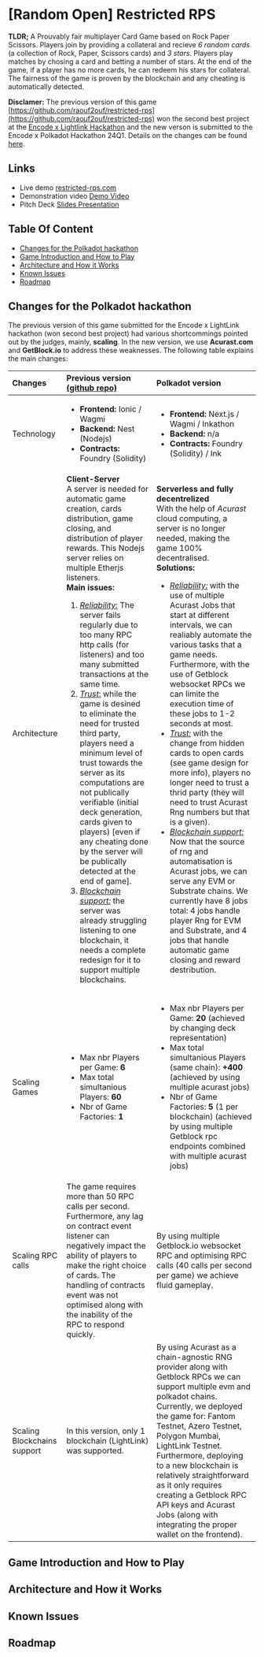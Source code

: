 # [Random Open] Restricted RPS

**TLDR;** A Prouvably fair multiplayer Card Game based on Rock Paper Scissors. Players join by providing a collateral and recieve <em>6 random cards</em> (a collection of Rock, Paper, Scissors cards) and <em>3 stars</em>. Players play matches by chosing a card and betting a number of stars. At the end of the game, if a player has no more cards, he can redeem his stars for collateral. The fairness of the game is proven by the blockchain and any cheating is automatically detected.

**Disclamer:** The previous version of this game [https://github.com/raouf2ouf/restricted-rps](https://github.com/raouf2ouf/restricted-rps) won the second best project at the [Encode x Lightlink Hackathon]() and the new verson is submitted to the Encode x Polkadot Hackathon 24Q1. Details on the changes can be found [here](#changes-for-the-polkadot-hackathon).

## Links

- Live demo [restricted-rps.com]()
- Demonstration video [Demo Video]()
- Pitch Deck [Slides Presentation]()

## Table Of Content

- [Changes for the Polkadot hackathon](#changes-for-the-polkadot-hackathon)
- [Game Introduction and How to Play](#game-introduction-and-how-to-play)
- [Architecture and How it Works](#architecture-and-how-it-works)
- [Known Issues](#known-issues)
- [Roadmap](#roadmap)

## Changes for the Polkadot hackathon

The previous version of this game submitted for the Encode x LightLink hackathon (won second best project) had various shortcommings pointed out by the judges, mainly, **scaling**. In the new version, we use **Acurast.com** and **GetBlock.io** to address these weaknesses. The following table explains the main changes:

| Changes                     | Previous version [(github repo)](https://github.com/raouf2ouf/restricted-rps)                                                                                                                                                                                                                                                                                                                                                                                                                                                                                                                                                                                                                                                                                                                                                                                                                                                       | Polkadot version                                                                                                                                                                                                                                                                                                                                                                                                                                                                                                                                                                                                                                                                                                                                                                                                                                                                                                                                                                                                      |
| :-------------------------- | :---------------------------------------------------------------------------------------------------------------------------------------------------------------------------------------------------------------------------------------------------------------------------------------------------------------------------------------------------------------------------------------------------------------------------------------------------------------------------------------------------------------------------------------------------------------------------------------------------------------------------------------------------------------------------------------------------------------------------------------------------------------------------------------------------------------------------------------------------------------------------------------------------------------------------------- | :-------------------------------------------------------------------------------------------------------------------------------------------------------------------------------------------------------------------------------------------------------------------------------------------------------------------------------------------------------------------------------------------------------------------------------------------------------------------------------------------------------------------------------------------------------------------------------------------------------------------------------------------------------------------------------------------------------------------------------------------------------------------------------------------------------------------------------------------------------------------------------------------------------------------------------------------------------------------------------------------------------------------- |
| Technology                  | <ul><li>**Frontend:** Ionic / Wagmi</li><li>**Backend:** Nest (Nodejs)</li><li>**Contracts:** Foundry (Solidity)</li></ul>                                                                                                                                                                                                                                                                                                                                                                                                                                                                                                                                                                                                                                                                                                                                                                                                          | <ul><li>**Frontend:** Next.js / Wagmi / Inkathon</li><li>**Backend:** n/a</li><li>**Contracts:** Foundry (Solidity) / Ink</li></ul>                                                                                                                                                                                                                                                                                                                                                                                                                                                                                                                                                                                                                                                                                                                                                                                                                                                                                   |
| Architecture                | **Client-Server**<br> A server is needed for automatic game creation, cards distribution, game closing, and distribution of player rewards. This Nodejs server relies on multiple Etherjs listeners. <br/>**Main issues:** <ol><li><u>_Reliability:</u>_ The server fails regularly due to too many RPC http calls (for listeners) and too many submitted transactions at the same time.</li><li><u>_Trust_:</u> while the game is desined to eliminate the need for trusted third party, players need a minimum level of trust towards the server as its computations are not publically verifiable (initial deck generation, cards given to players) [even if any cheating done by the server will be publically detected at the end of game].</li><li><u>_Blockchain support:_</u> the server was already struggling listening to one blockchain, it needs a complete redesign for it to support multiple blockchains.</li></ol> | **Serverless and fully decentrelized**<br> With the help of _Acurast_ cloud computing, a server is no longer needed, making the game 100% decentralised.<br/>**Solutions:**<ul><li><u>_Reliability:_</u> with the use of multiple Acurast Jobs that start at different intervals, we can realiably automate the various tasks that a game needs. Furthermore, with the use of Getblock websocket RPCs we can limite the execution time of these jobs to 1-2 seconds at most.</li><li><u>_Trust:_</u> with the change from hidden cards to open cards (see game design for more info), players no longer need to trust a thrid party (they will need to trust Acurast Rng numbers but that is a given).</li><li><u>_Blockchain support:_</u> Now that the source of rng and automatisation is Acurast jobs, we can serve any EVM or Substrate chains. We currently have 8 jobs total: 4 jobs handle player Rng for EVM and Substrate, and 4 jobs that handle automatic game closing and reward destribution.</li></ul> |
| Scaling Games               | <ul><li>Max nbr Players per Game: **6**</li><li>Max total simultanious Players: **60**</li><li>Nbr of Game Factories: **1**</li></ul>                                                                                                                                                                                                                                                                                                                                                                                                                                                                                                                                                                                                                                                                                                                                                                                               | <ul><li>Max nbr Players per Game: **20** (achieved by changing deck representation)</li><li>Max total simultanious Players (same chain): **+400** (achieved by using multiple acurast jobs)</li><li>Nbr of Game Factories: **5** (1 per blockchain) (achieved by using multiple Getblock rpc endpoints combined with multiple acurast jobs)</li></ul>                                                                                                                                                                                                                                                                                                                                                                                                                                                                                                                                                                                                                                                                 |
| Scaling RPC calls           | The game requires more than 50 RPC calls per second. Furthermore, any lag on contract event listener can negatively impact the ability of players to make the right choice of cards. The handling of contracts event was not optimised along with the inability of the RPC to respond quickly.                                                                                                                                                                                                                                                                                                                                                                                                                                                                                                                                                                                                                                      | By using multiple Getblock.io websocket RPC and optimising RPC calls (40 calls per second per game) we achieve fluid gameplay.                                                                                                                                                                                                                                                                                                                                                                                                                                                                                                                                                                                                                                                                                                                                                                                                                                                                                        |
| Scaling Blockchains support | In this version, only 1 blockchain (LightLink) was supported.                                                                                                                                                                                                                                                                                                                                                                                                                                                                                                                                                                                                                                                                                                                                                                                                                                                                       | By using Acurast as a chain-agnostic RNG provider along with Getblock RPCs we can support multiple evm and polkadot chains. Currently, we deployed the game for: Fantom Testnet, Azero Testnet, Polygon Mumbai, LightLink Testnet. Furthermore, deploying to a new blockchain is relatively straightforward as it only requires creating a Getblock RPC API keys and Acurast Jobs (along with integrating the proper wallet on the frontend).                                                                                                                                                                                                                                                                                                                                                                                                                                                                                                                                                                         |

## Game Introduction and How to Play

## Architecture and How it Works

## Known Issues

## Roadmap
